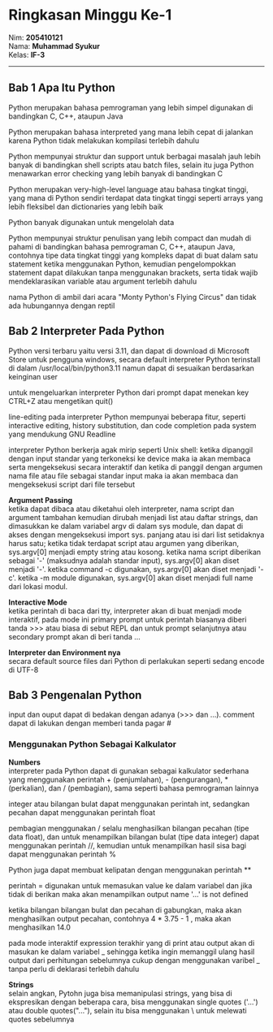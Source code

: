 # Ringkasan Minggu Ke-1
Nim: **205410121**<br>
Nama: **Muhammad Syukur**<br>
Kelas: **IF-3**
___
## Bab 1 Apa Itu Python
Python merupakan bahasa pemrograman yang lebih simpel digunakan di bandingkan C, C++, ataupun Java

Python merupakan bahasa interpreted yang mana lebih cepat di jalankan karena Python tidak melakukan kompilasi terlebih dahulu
 
Python mempunyai struktur dan support untuk berbagai masalah jauh lebih banyak di bandingkan shell scripts atau batch files, selain itu juga Python menawarkan error checking yang lebih banyak di bandingkan C
 
Python merupakan very-high-level language atau bahasa tingkat tinggi, yang mana di Python sendiri terdapat data tingkat tinggi seperti arrays yang lebih fleksibel dan dictionaries yang lebih baik
 
Python banyak digunakan untuk mengelolah data
 
Python mempunyai struktur penulisan yang lebih compact dan mudah di pahami di bandingkan bahasa pemrograman C, C++, ataupun Java, contohnya tipe data tingkat tinggi yang kompleks dapat di buat dalam satu statement ketika menggunakan Python, kemudian pengelompokkan statement dapat dilakukan tanpa menggunakan brackets, serta tidak wajib mendeklarasikan variable atau argument terlebih dahulu
 
nama Python di ambil dari acara "Monty Python's Flying Circus" dan tidak ada hubungannya dengan reptil

## Bab 2 Interpreter Pada Python
Python versi terbaru yaitu versi 3.11, dan dapat di download di Microsoft Store untuk pengguna windows, secara default interpreter Python terinstall di dalam /usr/local/bin/python3.11 namun dapat di sesuaikan berdasarkan keinginan user

untuk mengeluarkan interpreter Python dari prompt dapat menekan key CTRL+Z atau mengetikan quit()

line-editing pada interpreter Python mempunyai beberapa fitur, seperti interactive editing, history substitution, dan code completion pada system yang mendukung GNU Readline

interpreter Python berkerja agak mirip seperti Unix shell: ketika dipanggil dengan input standar yang terkoneksi ke device maka ia akan membaca serta mengeksekusi secara interaktif dan ketika di panggil dengan argumen nama file atau file sebagai standar input maka ia akan membaca dan mengeksekusi script dari file tersebut

__Argument Passing__<br>
ketika dapat dibaca atau diketahui oleh interpreter, nama script dan argument tambahan kemudian dirubah menjadi list atau daftar strings, dan dimasukkan ke dalam variabel argv di dalam sys module, dan dapat di akses dengan mengeksekusi import sys. panjang atau isi dari list setidaknya harus satu; ketika tidak terdapat script atau argumen yang diberikan, sys.argv[0] menjadi empty string atau kosong. ketika nama script diberikan sebagai '-' (maksudnya adalah standar input), sys.argv[0] akan diset menjadi '-'. ketika command -c digunakan, sys.argv[0] akan diset menjadi '-c'. ketika -m module digunakan, sys.argv[0] akan diset menjadi full name dari lokasi modul.

__Interactive Mode__<br>
ketika perintah di baca dari tty, interpreter akan di buat menjadi mode interaktif, pada mode ini primary prompt untuk perintah biasanya diberi tanda >>> atau biasa di sebut REPL dan untuk prompt selanjutnya atau secondary prompt akan di beri tanda ...

__Interpreter dan Environment nya__<br>
secara default source files dari Python di perlakukan seperti sedang encode di UTF-8

## Bab 3 Pengenalan Python
input dan ouput dapat di bedakan dengan adanya (>>> dan ...). comment dapat di lakukan dengan memberi tanda pagar #
### Menggunakan Python Sebagai Kalkulator
__Numbers__<br>
interpreter pada Python dapat di gunakan sebagai kalkulator sederhana yang menggunakan perintah + (penjumlahan), - (pengurangan), * (perkalian), dan / (pembagian), sama seperti bahasa pemrograman lainnya

integer atau bilangan bulat dapat menggunakan perintah int, sedangkan pecahan dapat menggunakan perintah float

pembagian menggunakan / selalu menghasilkan bilangan pecahan (tipe data float), dan untuk menampilkan bilangan bulat (tipe data integer) dapat menggunakan perintah //, kemudian untuk menampilkan hasil sisa bagi dapat menggunakan perintah %

Python juga dapat membuat kelipatan dengan menggunakan perintah **

perintah = digunakan untuk memasukan value ke dalam variabel dan jika tidak di berikan maka akan menampilkan output name '...' is not defined

ketika bilangan bilangan bulat dan pecahan di gabungkan, maka akan menghasilkan output pecahan, contohnya 4 * 3.75 - 1 , maka akan menghasilkan 14.0

pada mode interaktif expression terakhir yang di print atau output akan di masukan ke dalam variabel _ sehingga ketika ingin memanggil ulang hasil output dari perhitungan sebelumnya cukup dengan menggunakan varibel _ tanpa perlu di deklarasi terlebih dahulu

__Strings__<br>
selain angkan, Pytohn juga bisa memanipulasi strings, yang bisa di ekspresikan dengan beberapa cara, bisa menggunakan single quotes ('...') atau double quotes("..."), selain itu bisa menggunakan \ untuk melewati quotes sebelumnya


